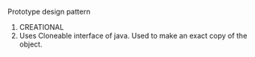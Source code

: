 Prototype design pattern

1. CREATIONAL
2. Uses Cloneable interface of java.
Used to make an exact copy of the object.

 
